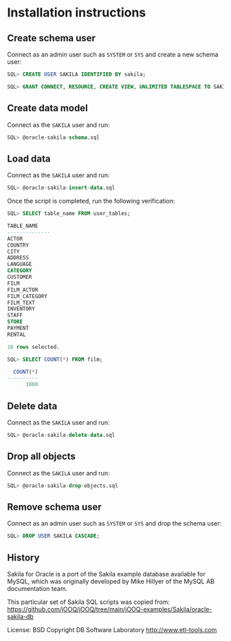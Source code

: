 # Installation instructions

## Create schema user
Connect as an admin user such as `SYSTEM` or `SYS` and create a new schema user:

```sql
SQL> CREATE USER SAKILA IDENTIFIED BY sakila;

SQL> GRANT CONNECT, RESOURCE, CREATE VIEW, UNLIMITED TABLESPACE TO SAKILA;
```

## Create data model
Connect as the `SAKILA` user and run:

```sql
SQL> @oracle-sakila-schema.sql
```

## Load data
Connect as the `SAKILA` user and run:

```sql
SQL> @oracle-sakila-insert-data.sql
```

Once the script is completed, run the following verification:

```sql
SQL> SELECT table_name FROM user_tables;

TABLE_NAME
--------------
ACTOR
COUNTRY
CITY
ADDRESS
LANGUAGE
CATEGORY
CUSTOMER
FILM
FILM_ACTOR
FILM_CATEGORY
FILM_TEXT
INVENTORY
STAFF
STORE
PAYMENT
RENTAL

16 rows selected.

SQL> SELECT COUNT(*) FROM film;

  COUNT(*)
----------
      1000
```

## Delete data
Connect as the `SAKILA` user and run:

```sql
SQL> @oracle-sakila-delete-data.sql
```

## Drop all objects
Connect as the `SAKILA` user and run:

```sql
SQL> @oracle-sakila-drop-objects.sql
```

## Remove schema user
Connect as an admin user such as `SYSTEM` or `SYS` and drop the schema user:

```sql
SQL> DROP USER SAKILA CASCADE;
```


## History

Sakila for Oracle is a port of the Sakila example database available for MySQL, which was originally developed by Mike Hillyer of the MySQL AB documentation team.

This particular set of Sakila SQL scripts was copied from:
https://github.com/jOOQ/jOOQ/tree/main/jOOQ-examples/Sakila/oracle-sakila-db

License: BSD
Copyright DB Software Laboratory
http://www.etl-tools.com